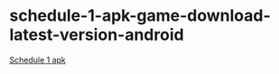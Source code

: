 ﻿# schedule-1-apk-game-download-latest-version-android
[Schedule 1 apk](https://schedule-1.apkmodjoy.org/)

